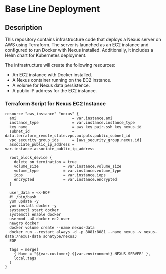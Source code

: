 # Base Line Deployment

## Description

This repository contains infrastructure code that deploys a Nexus server on AWS using Terraform. The server is launched as an EC2 instance and configured to run Docker with Nexus installed. Additionally, it includes a Helm chart for Kubernetes deployment.

The infrastructure will create the following resources:
- An EC2 instance with Docker installed.
- A Nexus container running on the EC2 instance.
- A volume for Nexus data persistence.
- A public IP address for the EC2 instance.

### Terraform Script for Nexus EC2 Instance

```hcl
resource "aws_instance" "nexus" {
  ami                         = var.instance.ami
  instance_type               = var.instance.instance_type
  key_name                    = aws_key_pair.ssh_key_nexus.id
  subnet_id                   = data.terraform_remote_state.vpc.outputs.public_subnet_id
  vpc_security_group_ids      = [aws_security_group.nexus.id]
  associate_public_ip_address = var.instance.associate_public_ip_address
  
  root_block_device {
    delete_on_termination = true
    volume_size           = var.instance.volume_size
    volume_type           = var.instance.volume_type
    iops                  = var.instance.iops
    encrypted             = var.instance.encrypted
  }

  user_data = <<-EOF
  #! /bin/bash
  yum update -y
  yum install docker -y
  systemctl start docker
  systemctl enable docker
  usermod -aG docker ec2-user
  newgrp docker
  docker volume create --name nexus-data
  docker run --restart always -d -p 8081:8081 --name nexus -v nexus-data:/nexus-data sonatype/nexus3
  EOF

  tags = merge(
    { Name = "${var.customer}-${var.environment}-NEXUS-SERVER" },
    local.tags
  )
}
